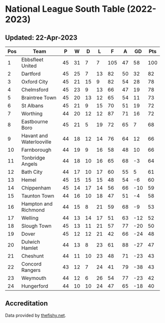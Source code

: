 # National League South Table (2022-2023)
## Updated: 22-Apr-2023

| Pos | Team | P | W | D | L | F | A | GD | Pts |
| --- | --- | --- | --- | --- | --- | --- | --- | --- | --- |
| 1 | Ebbsfleet United | 45 | 31 | 7 | 7 | 105 | 47 | 58 | 100 |
| 2 | Dartford | 45 | 25 | 7 | 13 | 82 | 50 | 32 | 82 |
| 3 | Oxford City | 45 | 21 | 15 | 9 | 82 | 54 | 28 | 78 |
| 4 | Chelmsford | 45 | 23 | 9 | 13 | 66 | 47 | 19 | 78 |
| 5 | Braintree Town | 45 | 20 | 13 | 12 | 65 | 54 | 11 | 73 |
| 6 | St Albans | 45 | 21 | 9 | 15 | 70 | 51 | 19 | 72 |
| 7 | Worthing | 44 | 20 | 12 | 12 | 87 | 71 | 16 | 72 |
| 8 | Eastbourne Boro | 45 | 21 | 5 | 19 | 72 | 65 | 7 | 68 |
| 9 | Havant and Waterlooville | 44 | 18 | 12 | 14 | 76 | 64 | 12 | 66 |
| 10 | Farnborough | 44 | 19 | 9 | 16 | 58 | 48 | 10 | 66 |
| 11 | Tonbridge Angels | 44 | 18 | 10 | 16 | 65 | 68 | -3 | 64 |
| 12 | Bath City | 44 | 17 | 10 | 17 | 60 | 55 | 5 | 61 |
| 13 | Hemel | 45 | 15 | 15 | 15 | 48 | 54 | -6 | 60 |
| 14 | Chippenham | 45 | 14 | 17 | 14 | 56 | 66 | -10 | 59 |
| 15 | Taunton Town | 44 | 16 | 10 | 18 | 47 | 51 | -4 | 58 |
| 16 | Hampton and Richmond | 44 | 15 | 8 | 21 | 59 | 68 | -9 | 53 |
| 17 | Welling | 44 | 13 | 14 | 17 | 51 | 63 | -12 | 52 |
| 18 | Slough Town | 45 | 13 | 11 | 21 | 57 | 77 | -20 | 50 |
| 19 | Dover | 45 | 12 | 12 | 21 | 42 | 66 | -24 | 48 |
| 20 | Dulwich Hamlet | 44 | 13 | 8 | 23 | 61 | 88 | -27 | 47 |
| 21 | Cheshunt | 44 | 11 | 10 | 23 | 48 | 71 | -23 | 43 |
| 22 | Concord Rangers | 43 | 12 | 7 | 24 | 41 | 79 | -38 | 43 |
| 23 | Weymouth | 44 | 12 | 6 | 26 | 54 | 77 | -23 | 42 |
| 24 | Hungerford | 44 | 10 | 10 | 24 | 47 | 65 | -18 | 40 |

## Accreditation 

Data provided by [thefishy.net](https://www.thefishy.net/).